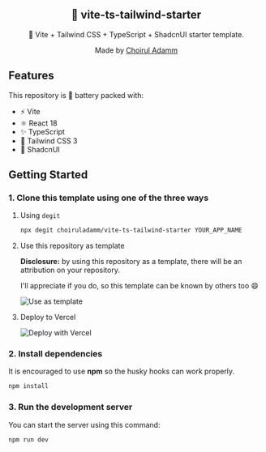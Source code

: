 <div align="center">
  <h2>🔋 vite-ts-tailwind-starter</h2>
  <p>🔋 Vite + Tailwind CSS + TypeScript + ShadcnUI starter template.</p>
  <p>Made by <a href="https://choiruladamm.vercel.app/">Choirul Adamm</a></p>
</div>

## Features

This repository is 🔋 battery packed with:

- ⚡️ Vite
- ⚛️ React 18
- ✨ TypeScript
- 💨 Tailwind CSS 3 
- 💎 ShadcnUI

## Getting Started

### 1. Clone this template using one of the three ways

1. Using `degit`

   ```bash
   npx degit choiruladamm/vite-ts-tailwind-starter YOUR_APP_NAME
   ```

2. Use this repository as template

   **Disclosure:** by using this repository as a template, there will be an attribution on your repository.

   I'll appreciate if you do, so this template can be known by others too 😄

   ![Use as template](https://user-images.githubusercontent.com/55318172/129183039-1a61e68d-dd90-4548-9489-7b3ccbb35810.png)

3. Deploy to Vercel

   ![Deploy with Vercel](https://vercel.com/button)

### 2. Install dependencies

It is encouraged to use **npm** so the husky hooks can work properly.

```bash
npm install
```

### 3. Run the development server

You can start the server using this command:

```bash
npm run dev
```